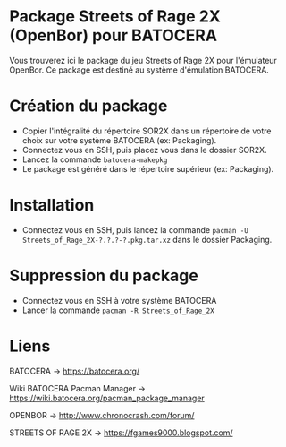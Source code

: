 # Package Streets of Rage 2X (OpenBor) pour BATOCERA
Vous trouverez ici le package du jeu Streets of Rage 2X pour l'émulateur OpenBor. Ce package est destiné au système d'émulation BATOCERA.

# Création du package
- Copier l'intégralité du répertoire SOR2X dans un répertoire de votre choix sur votre système BATOCERA (ex: Packaging).
- Connectez vous en SSH, puis placez vous dans le dossier SOR2X.
- Lancez la commande `batocera-makepkg`
- Le package est généré dans le répertoire supérieur (ex: Packaging).

# Installation
- Connectez vous en SSH, puis lancez la commande `pacman -U Streets_of_Rage_2X-?.?.?-?.pkg.tar.xz` dans le dossier Packaging.

# Suppression du package
- Connectez vous en SSH à votre système BATOCERA
- Lancer la commande `pacman -R Streets_of_Rage_2X`

# Liens
BATOCERA -> https://batocera.org/

Wiki BATOCERA Pacman Manager -> https://wiki.batocera.org/pacman_package_manager

OPENBOR -> http://www.chronocrash.com/forum/

STREETS OF RAGE 2X -> https://fgames9000.blogspot.com/
